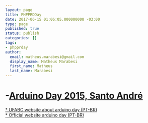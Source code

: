 ```yaml
---
layout: page
title: PHPPRDDay
date: 2017-06-15 01:06:05.000000000 -03:00
type: page
published: true
status: publish
categories: []
tags:
- phpprday
author:
  email: matheus.marabesi@gmail.com
  display_name: Matheus Marabesi
  first_name: Matheus
  last_name: Marabesi
---
```


<h1>-<a href="https://fbcdn-sphotos-a-a.akamaihd.net/hphotos-ak-xfa1/v/t1.0-9/11083676_382558211932598_1333552753053267120_n.png?oh=f8f4411f9b43b506bba9e0f31c64bc6c&amp;oe=563C0009&amp;__gda__=1446486847_651ae6b06f3b9ce2af24a9b9b64db7e9" target="_blank">Arduino Day 2015, Santo André</a></h1>
<p><a href="http://ieeeufabc.org/arduino-day-na-ufabc/" target="_blank">* UFABC website about arduino day (PT-BR)</a><br />
<a href="http://arduinoday.ieeeufabc.org/" target="_blank">* Official website arduino day (PT-BR)</a></p>